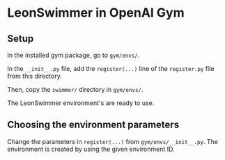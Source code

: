 # LeonSwimmer in OpenAI Gym

## Setup

In the installed gym package, go to `gym/envs/`.

In the `__init__.py` file, add the `register(...)` line of the `register.py` file from this directory.

Then, copy the `swimmer/` directory in `gym/envs/`.

The LeonSwimmer environment's are ready to use.

## Choosing the environment parameters

Change the parameters in `register(...)` from `gym/envs/__init__.py`. The environment is created by using the given environment ID.